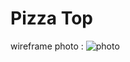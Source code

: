 # Pizza Top

wireframe photo :
![photo]([https://github.com/github/my-restaurant/ass/MyFirstBoard(1).jpg](https://github.com/anfalqa/my-restaurant/blob/wireframe/ass/MyFirstBoard(1).jpg))
